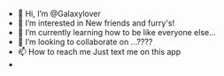 - 👋 Hi, I’m @Galaxylover
- 👀 I’m interested in New friends and furry's!
- 🌱 I’m currently learning how to be like everyone else...
- 💞️ I’m looking to collaborate on ...????
- 📫 How to reach me Just text me on this app
- 

<!---
Galaxylover/Galaxylover is a ✨ special ✨ repository because its `README.md` (this file) appears on your GitHub profile.
You can click the Preview link to take a look at your changes.
--->
